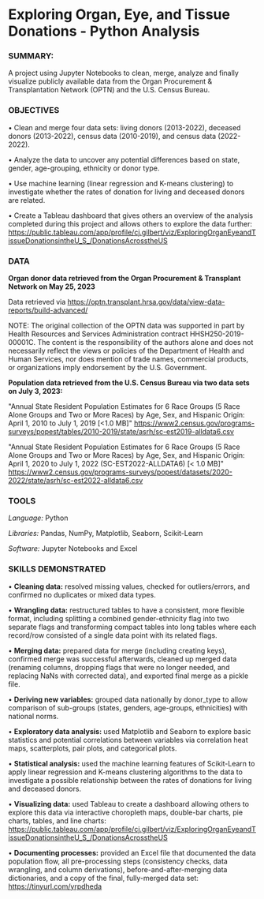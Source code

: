 # Exploring Organ, Eye, and Tissue Donations - Python Analysis
### SUMMARY: 
A project using Jupyter Notebooks to clean, merge, analyze and finally visualize publicly available data from the Organ Procurement & Transplantation Network (OPTN) and the U.S. Census Bureau.  

### OBJECTIVES
• Clean and merge four data sets: living donors (2013-2022), deceased donors (2013-2022), census data (2010-2019), and census data (2022-2022). 

• Analyze the data to uncover any potential differences based on state, gender, age-grouping, ethnicity or donor type.

• Use machine learning (linear regression and K-means clustering) to investigate whether the rates of donation for living and deceased donors are related.

• Create a Tableau dashboard that gives others an overview of the analysis completed during this project and allows others to explore the data further: https://public.tableau.com/app/profile/cj.gilbert/viz/ExploringOrganEyeandTissueDonationsintheU_S_/DonationsAcrosstheUS

### DATA
**Organ donor data retrieved from the Organ Procurement & Transplant Network on May 25, 2023**

Data retrieved via  https://optn.transplant.hrsa.gov/data/view-data-reports/build-advanced/ 

NOTE: The original collection of the OPTN data was supported in part by Health Resources and Services Administration contract HHSH250-2019-00001C. The content is the responsibility of the authors alone and does not necessarily reflect the views or policies of the Department of Health and Human Services, nor does mention of trade names, commercial products, or organizations imply endorsement by the U.S. Government.

**Population data retrieved from the U.S. Census Bureau via two data sets on July 3, 2023:**

"Annual State Resident Population Estimates for 6 Race Groups (5 Race Alone Groups and Two or More Races) by Age, Sex, and Hispanic Origin: April 1, 2010 to July 1, 2019 [<1.0 MB]" https://www2.census.gov/programs-surveys/popest/tables/2010-2019/state/asrh/sc-est2019-alldata6.csv 

"Annual State Resident Population Estimates for 6 Race Groups (5 Race Alone Groups and Two or More Races) by Age, Sex, and Hispanic Origin: April 1, 2020 to July 1, 2022 (SC-EST2022-ALLDATA6) [< 1.0 MB]" https://www2.census.gov/programs-surveys/popest/datasets/2020-2022/state/asrh/sc-est2022-alldata6.csv 


### TOOLS
*Language:* Python

*Libraries:* Pandas, NumPy, Matplotlib, Seaborn, Scikit-Learn

*Software:* Jupyter Notebooks and Excel


### SKILLS DEMONSTRATED

• **Cleaning data:**  resolved missing values, checked for outliers/errors, and confirmed no duplicates or mixed data types.

• **Wrangling data:**  restructured tables to have a consistent, more flexible format, including splitting a combined gender-ethnicity flag into two separate flags and transforming compact tables into long tables where each record/row consisted of a single data point with its related flags.

• **Merging data:**  prepared data for merge (including creating keys), confirmed merge was successful afterwards, cleaned up merged data (renaming columns, dropping flags that were no longer needed, and replacing NaNs with corrected data), and exported final merge as a pickle file.

• **Deriving new variables:** grouped data nationally by donor_type to allow comparison of sub-groups (states, genders, age-groups, ethnicities) with national norms. 

• **Exploratory data analysis:** used Matplotlib and Seaborn to explore basic statistics and potential correlations between variables via correlation heat maps, scatterplots, pair plots, and categorical plots.

• **Statistical analysis:** used the machine learning features of Scikit-Learn to apply linear regression and K-means clustering algorithms to the data to investigate a possible relationship between the rates of donations for living and deceased donors.

• **Visualizing data:** used Tableau to create a dashboard allowing others to explore this data via interactive choropleth maps, double-bar charts, pie charts, tables, and line charts: https://public.tableau.com/app/profile/cj.gilbert/viz/ExploringOrganEyeandTissueDonationsintheU_S_/DonationsAcrosstheUS

• **Documenting processes:** provided an Excel file that documented the data population flow, all pre-processing steps (consistency checks, data wrangling, and column derivations), before-and-after-merging data dictionaries, and a copy of the final, fully-merged data set: https://tinyurl.com/yrpdheda
